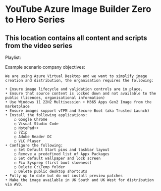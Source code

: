 # YouTube Azure Image Builder Zero to Hero Series
## This location contains all content and scripts from the video series

Playlist: 

Example scenario company objectives:

	We are using Azure Virtual Desktop and we want to simplify image creation and distribution, the organisation requires the following:

	• Ensure image lifecycle and validation controls are in place.
	• Ensure that source content is locked down and not available to the public (licences, organisational information)
	• Use Windows 11 22H2 Multisession + M365 Apps Gen2 Image from the marketplace
 	• Ensure images support vTPM and Secure Boot (aka Trusted Launch)
	• Install the following applications:
		○ Google Chrome
		○ Visual Studio Code
		○ NotePad++
		○ 7Zip
		○ Adobe Reader DC
		○ VLC Player
	• Configure the following:
		○ Set Default Start pins and taskbar layout
		○ Remove a predefined list of Appx Packages
		○ Set default wallpaper and lock screen
		○ Fix Sysprep (first boot slowness)
		○ Delete C:\Temp folder
		○ Delete public desktop shortcuts
	• Fully up to date but do not install preview patches
	• Make the image available in UK South and UK West for distribution via AVD.
